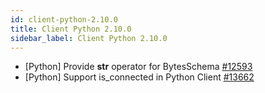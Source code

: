```yaml
---
id: client-python-2.10.0
title: Client Python 2.10.0
sidebar_label: Client Python 2.10.0 
---
```


- [Python] Provide __str__ operator for BytesSchema [#12593](https://github.com/apache/pulsar/pull/12593)
- [Python] Support is_connected in Python Client [#13662](https://github.com/apache/pulsar/pull/13662)

